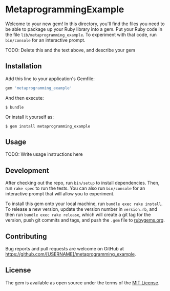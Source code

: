 # MetaprogrammingExample

Welcome to your new gem! In this directory, you'll find the files you need to be able to package up your Ruby library into a gem. Put your Ruby code in the file `lib/metaprogramming_example`. To experiment with that code, run `bin/console` for an interactive prompt.

TODO: Delete this and the text above, and describe your gem

## Installation

Add this line to your application's Gemfile:

```ruby
gem 'metaprogramming_example'
```

And then execute:

    $ bundle

Or install it yourself as:

    $ gem install metaprogramming_example

## Usage

TODO: Write usage instructions here

## Development

After checking out the repo, run `bin/setup` to install dependencies. Then, run `rake spec` to run the tests. You can also run `bin/console` for an interactive prompt that will allow you to experiment.

To install this gem onto your local machine, run `bundle exec rake install`. To release a new version, update the version number in `version.rb`, and then run `bundle exec rake release`, which will create a git tag for the version, push git commits and tags, and push the `.gem` file to [rubygems.org](https://rubygems.org).

## Contributing

Bug reports and pull requests are welcome on GitHub at https://github.com/[USERNAME]/metaprogramming_example.


## License

The gem is available as open source under the terms of the [MIT License](http://opensource.org/licenses/MIT).

